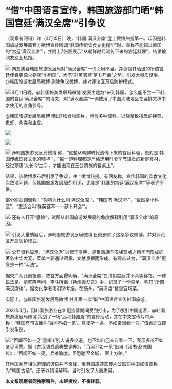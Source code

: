 # “借”中国语言宣传，韩国旅游部门晒“韩国宫廷‘满汉全席’”引争议

（观察者网讯）昨（4月15日）晚，“韩国
满汉全席”登上微博热搜第一。起因是韩国旅游发展局官方微博宣传所谓“韩国传统饮食文化精华”时，宣称不能错过韩国的“宫廷‘满汉全席’”，并附上7张图展示“从朝鲜时代流传下来的宫廷料理”，结果被网友怼上热搜。

![](https://inews.gtimg.com/newsapp_bt/0/15778096529/1000)
网友质疑韩国旅游发展局对“满汉全席”一词引用不当，并调侃其晒出的所谓宫廷佳肴更像火锅店“小料区”，大有“群英荟萃
萝卜开会”之势。引发大量质疑后，@韩国旅游发展局微博 删除争议微博，并对评论区开启防护模式。

![](https://inews.gtimg.com/newsapp_bt/0/15778096531/1000)
4月11日晚，@韩国旅游发展局微博
发表主题为“来到韩国，怎么能不尝一下韩国的宫廷‘满汉全席’”的博文，对“满汉全席”一词使用了中国大陆地区在竖排文稿中才使用的直角引号。

@韩国旅游发展局微博 晒出7张食物图片，包含多种调料，以及精致摆盘的拌菜、鱼虾、肉类和主食。

![](https://inews.gtimg.com/newsapp_bt/0/15778096532/1000)

![](https://inews.gtimg.com/newsapp_bt/0/15778096533/1000)

![](https://inews.gtimg.com/newsapp_bt/0/15778096536/1000)
@韩国旅游发展局微博
称，“这些从朝鲜时代流传下来的宫廷料理，绝对是‘韩国传统饮食文化的精华’”，“每一道料理都是严格选用时令季节进贡的新鲜食材，经过顶级‘大长今’之手，才能出现在王公贵族的餐桌上”。

结果，该微博发布后引发了争议，冲上微博热搜。有网友称，宣传韩国的饮食文化当然没问题，但韩国旅游发展局的用词，尤其是“韩国的宫廷‘满汉全席’”等表述不妥。

部分网友调侃称：“你猜为什么叫‘满汉全席’”，“韩国有‘满汉’吗”，“依然是小料区”，“更适合叫‘群英荟萃——萝卜开会’”。

![](https://inews.gtimg.com/newsapp_bt/0/15778096538/1000)
还有人打开“思路”，试图从韩国旅游发展局的角度解释引用“满汉全席”的原因。

![](https://inews.gtimg.com/newsapp_bt/0/15778096541/1000)
引发大量质疑后，@韩国旅游发展局微博 日前删除了这条争议微博，并对评论区开启防护模式。

![](https://inews.gtimg.com/newsapp_bt/0/15778096542/1000)
公开资料显示，“满汉全席”兴起于清朝，是集满族与汉族菜点之精华而形成的著名中华大宴，菜单主要通过师承、文献发掘而形成。有观点认为，“满汉全席”更多是一种“叫法”。

据央广网此前报道，故宫方面曾明确，“满汉全席”在清朝宫廷并不真实存在。一种说法是，清乾隆年间，李斗所著《扬州画舫录》中，记录了一份菜单，称其“所谓满汉席也”。据文化学者韦明铧考据，在扬州，“满汉席”曾是官场菜。

实际上，@韩国旅游发展局微博 并非第一次“借”中国语言宣传韩国旅游。

2021年1月，因韩国旅游业在新冠疫情期间受到打击，为了吸引中国游客，@韩国旅游发展局微博
策划了一场“远程韩国游”的宣传活动，并在中文宣传片中声称：“韩国有句古话叫‘百闻不如一见'。意指听一遍，不如亲眼看一次。”该表述立即引发争议。

![](https://inews.gtimg.com/newsapp_bt/0/15778096544/1000)
“百闻不如一见”意指听别人说多少遍，也不如自己亲自看一下，表示多听不如亲见可靠。据《古汉语成语典故词典》，“百闻不如一见”出自《汉书·赵充国传》：“百闻不如一见，兵难隃度。臣愿驰至金城，
图上方略。”

其他国家有相似道理的谚语并不奇怪，但韩国旅游宣传片公然将中国成语宣称为“韩国古话”，还予以错误解释，当时引发了大量质疑。

**本文系观察者网独家稿件，未经授权，不得转载。**

